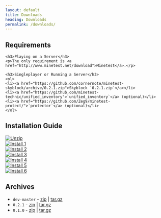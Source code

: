 ```yaml
---
layout: default
title: Downloads
heading: Downloads
permalink: /downloads/
---
```



## Requirements

<div class="well">

    <h3>Playing on a Server</h3>
    <p>The only requirement is <a href="http://www.minetest.net/download">Minetest</a>.</p>
    
    <h3>Singleplayer or Running a Server</h3>
    <ol>
    <li><a href="https://github.com/cornernote/minetest-skyblock/archive/0.2.1.zip">Skyblock `0.2.1.zip`</a></li>
    <li><a href="https://github.com/minetest-technic/unified_inventory">`unified_inventory`</a> (optional)</li>
    <li><a href="https://github.com/Zeg9/minetest-protect/">`protector`</a> (optional)</li>
    </ol>

</div>

## Installation Guide

<div class="row">
    <div class="col-md-3">
        <a href="https://cloud.githubusercontent.com/assets/51875/8765960/84347052-2e65-11e5-8b44-3db5faeb2c74.png" class="fancybox" rel="install"><img src="https://cloud.githubusercontent.com/assets/51875/8765960/84347052-2e65-11e5-8b44-3db5faeb2c74.png" alt="Unzip" class="thumbnail"></a>
    </div>
    <div class="col-md-3">
        <a href="https://cloud.githubusercontent.com/assets/51875/8765970/28409b12-2e66-11e5-88c5-5a6b9b0dadb1.png" class="fancybox" rel="install"><img src="https://cloud.githubusercontent.com/assets/51875/8765970/28409b12-2e66-11e5-88c5-5a6b9b0dadb1.png" alt="Install 1" class="thumbnail"></a>
    </div>
    <div class="col-md-3">
        <a href="https://cloud.githubusercontent.com/assets/51875/8765990/d867dcbc-2e66-11e5-88b5-d737d8586e2c.png" class="fancybox" rel="install"><img src="https://cloud.githubusercontent.com/assets/51875/8765990/d867dcbc-2e66-11e5-88b5-d737d8586e2c.png" alt="Install 2" class="thumbnail"></a>
    </div>
    <div class="col-md-3">
        <a href="https://cloud.githubusercontent.com/assets/51875/8765995/f39e038a-2e66-11e5-9013-1f59fce14530.png" class="fancybox" rel="install"><img src="https://cloud.githubusercontent.com/assets/51875/8765995/f39e038a-2e66-11e5-9013-1f59fce14530.png" alt="Install 3" class="thumbnail"></a>
    </div>
    <div class="col-md-3">
        <a href="https://cloud.githubusercontent.com/assets/51875/8765999/24c75628-2e67-11e5-9ba6-3efd64b70ec0.png" class="fancybox" rel="install"><img src="https://cloud.githubusercontent.com/assets/51875/8765999/24c75628-2e67-11e5-9ba6-3efd64b70ec0.png" alt="Install 4" class="thumbnail"></a>
    </div>
    <div class="col-md-3">
        <a href="https://cloud.githubusercontent.com/assets/51875/8766004/499ab418-2e67-11e5-86ef-af8f11f15221.png" class="fancybox" rel="install"><img src="https://cloud.githubusercontent.com/assets/51875/8766004/499ab418-2e67-11e5-86ef-af8f11f15221.png" alt="Install 5" class="thumbnail"></a>
    </div>
    <div class="col-md-3">
        <a href="https://cloud.githubusercontent.com/assets/51875/8766009/6de0b96c-2e67-11e5-812c-035b897c1f20.png" class="fancybox" rel="install"><img src="https://cloud.githubusercontent.com/assets/51875/8766009/6de0b96c-2e67-11e5-812c-035b897c1f20.png" alt="Install 6" class="thumbnail"></a>
    </div>
</div>

## Archives
<ul>
<li><code>dev-master</code> - <a href="https://github.com/cornernote/minetest-skyblock/archive/master.zip">zip</a> | <a href="https://github.com/cornernote/minetest-skyblock/archive/master.tar.gz">tar.gz</a></li>
<li><code>0.2.1</code> - <a href="https://github.com/cornernote/minetest-skyblock/archive/0.2.1.zip">zip</a> | <a href="https://github.com/cornernote/minetest-skyblock/archive/0.2.1.tar.gz">tar.gz</a></li>
<li><code>0.1.0</code> - <a href="https://github.com/cornernote/minetest-skyblock/archive/0.1.0.zip">zip</a> | <a href="https://github.com/cornernote/minetest-skyblock/archive/0.1.0.tar.gz">tar.gz</a></li>
</ul>
